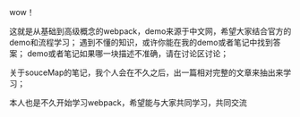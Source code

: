wow！ 

这就是从基础到高级概念的webpack，demo来源于中文网，希望大家结合官方的demo和流程学习；
遇到不懂的知识，或许你能在我的demo或者笔记中找到答案；
demo或者笔记如果哪一块描述不准确，请在讨论区讨论；

关于souceMap的笔记，我个人会在不久之后，出一篇相对完整的文章来抽出来学习；

本人也是不久开始学习webpack，希望能与大家共同学习，共同交流